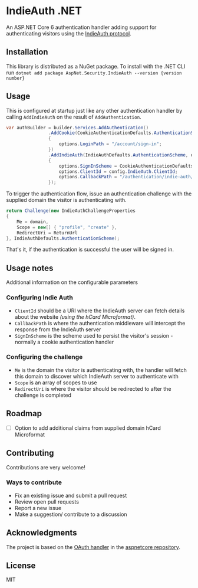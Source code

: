 # IndieAuth .NET
An ASP.NET Core 6 authentication handler adding support for authenticating visitors using the [IndieAuth protocol](https://indieauth.spec.indieweb.org/).

## Installation
This library is distributed as a NuGet package. To install with the .NET CLI run `dotnet add package AspNet.Security.IndieAuth --version {version number}`

## Usage
This is configured at startup just like any other authentication handler by calling `AddIndieAuth` on the result of `AddAuthentication`.

```csharp
var authBuilder = builder.Services.AddAuthentication()
                .AddCookie(CookieAuthenticationDefaults.AuthenticationScheme, options =>
                {
                    options.LoginPath = "/account/sign-in";
                })
                .AddIndieAuth(IndieAuthDefaults.AuthenticationScheme, options =>
                {
                    options.SignInScheme = CookieAuthenticationDefaults.AuthenticationScheme;
                    options.ClientId = config.IndieAuth.ClientId;
                    options.CallbackPath = "/authentication/indie-auth/callback";
                });
```

To trigger the authentication flow, issue an authentication challenge with the supplied domain the visitor is authenticating with.

```csharp
return Challenge(new IndieAuthChallengeProperties
{
    Me = domain,
    Scope = new[] { "profile", "create" },
    RedirectUri = ReturnUrl
}, IndieAuthDefaults.AuthenticationScheme);
```
That's it, if the authentication is successful the user will be signed in.

## Usage notes

Additional information on the configurable parameters

### Configuring Indie Auth

* `ClientId` should be a URI where the IndieAuth server can fetch details about the website _(using the hCard Microformat)_.
* `CallbackPath` is where the authentication middleware will intercept the response from the IndieAuth server
* `SignInScheme` is the scheme used to persist the visitor's session - normally a cookie authentication handler

### Configuring the challenge

* `Me` is the domain the visitor is authenticating with, the handler will fetch this domain to discover which IndieAuth server to authenticate with
* `Scope` is an array of scopes to use
* `RedirectUri` is where the visitor should be redirected to after the challenge is completed

## Roadmap

- [ ] Option to add additional claims from supplied domain hCard Microformat

## Contributing

Contributions are very welcome!

### Ways to contribute

* Fix an existing issue and submit a pull request
* Review open pull requests
* Report a new issue
* Make a suggestion/ contribute to a discussion

## Acknowledgments

The project is based on the [OAuth handler](https://github.com/dotnet/aspnetcore/tree/main/src/Security/Authentication/OAuth/src) in the [aspnetcore repository](https://github.com/dotnet/aspnetcore).

## License

MIT

